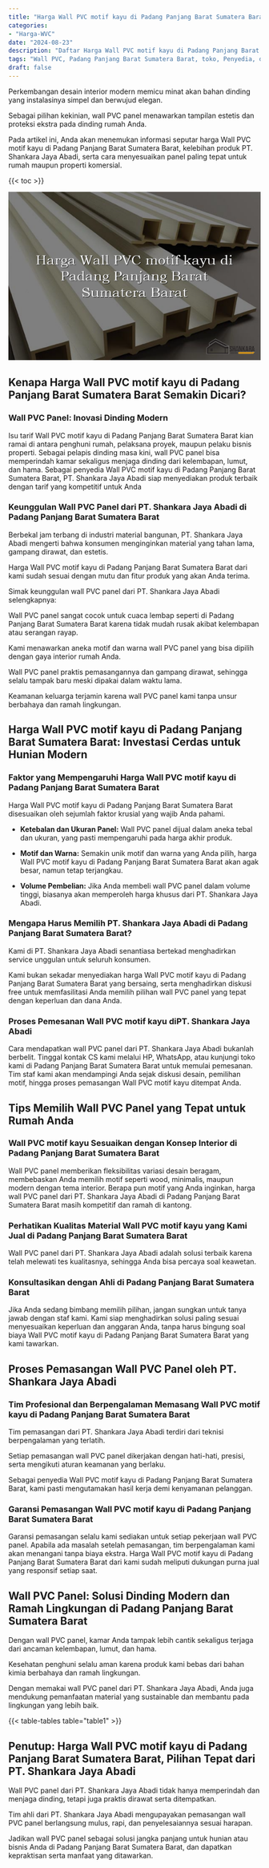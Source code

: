 ```yaml
---
title: "Harga Wall PVC motif kayu di Padang Panjang Barat Sumatera Barat"
categories: 
- "Harga-WVC"
date: "2024-08-23"
description: "Daftar Harga Wall PVC motif kayu di Padang Panjang Barat Sumatera Barat untuk tempat tinggal, office, dan toko. Panel terbaik, variasi motif, warna elegan, beserta layanan penempatan ditangani oleh teknisi profesional serta kepastian resmi!|Layanan distribusi Wall PVC motif kayu di Padang Panjang Barat Sumatera Barat bagi keperluan rumah, kantor, atau gerai, dengan produk terbaik dan penempatan oleh teknisi profesional dan garansi resmi.|Alternatif Wall PVC motif kayu di Padang Panjang Barat Sumatera Barat yang andal bagi hunian, kantor, serta toko, bersama material terbaik dan pemasangan dikerjakan oleh tenaga ahli profesional serta garansi resmi.|Distribusi Wall PVC motif kayu di Padang Panjang Barat Sumatera Barat bagi tempat tinggal, office, serta toko, dengan produk unggulan dan instalasi ditangani oleh tim profesional, dilengkapi dengan jaminan resmi.}"
tags: "Wall PVC, Padang Panjang Barat Sumatera Barat, toko, Penyedia, distributor"
draft: false
---
```


Perkembangan desain interior modern memicu minat akan bahan dinding yang instalasinya simpel dan berwujud elegan.

Sebagai pilihan kekinian, wall PVC panel menawarkan tampilan estetis dan proteksi ekstra pada dinding rumah Anda.

Pada artikel ini, Anda akan menemukan informasi seputar harga Wall PVC motif kayu di Padang Panjang Barat Sumatera Barat, kelebihan produk PT. Shankara Jaya Abadi, serta cara menyesuaikan panel paling tepat untuk rumah maupun properti komersial.

{{< toc >}}

![Harga Wall PVC motif kayu di Padang Panjang Barat Sumatera Barat](/images/Harga-WVC/Harga-Wall-PVC-motif-kayu-di-Padang-Panjang-Barat-Sumatera-Barat.png)


## Kenapa Harga Wall PVC motif kayu di Padang Panjang Barat Sumatera Barat Semakin Dicari?

### Wall PVC Panel: Inovasi Dinding Modern

Isu tarif Wall PVC motif kayu di Padang Panjang Barat Sumatera Barat kian ramai di antara penghuni rumah, pelaksana proyek, maupun pelaku bisnis properti. Sebagai pelapis dinding masa kini, wall PVC panel bisa memperindah kamar sekaligus menjaga dinding dari kelembapan, lumut, dan hama. Sebagai penyedia Wall PVC motif kayu di Padang Panjang Barat Sumatera Barat, PT. Shankara Jaya Abadi siap menyediakan produk terbaik dengan tarif yang kompetitif untuk Anda

### Keunggulan Wall PVC Panel dari PT. Shankara Jaya Abadi di Padang Panjang Barat Sumatera Barat

Berbekal jam terbang di industri material bangunan, PT. Shankara Jaya Abadi mengerti bahwa konsumen menginginkan material yang tahan lama, gampang dirawat, dan estetis.

Harga Wall PVC motif kayu di Padang Panjang Barat Sumatera Barat dari kami sudah sesuai dengan mutu dan fitur produk yang akan Anda terima.

Simak keunggulan wall PVC panel dari PT. Shankara Jaya Abadi selengkapnya:

Wall PVC panel sangat cocok untuk cuaca lembap seperti di Padang Panjang Barat Sumatera Barat karena tidak mudah rusak akibat kelembapan atau serangan rayap.

Kami menawarkan aneka motif dan warna wall PVC panel yang bisa dipilih dengan gaya interior rumah Anda.

Wall PVC panel praktis pemasangannya dan gampang dirawat, sehingga selalu tampak baru meski dipakai dalam waktu lama.

Keamanan keluarga terjamin karena wall PVC panel kami tanpa unsur berbahaya dan ramah lingkungan.

## Harga Wall PVC motif kayu di Padang Panjang Barat Sumatera Barat: Investasi Cerdas untuk Hunian Modern

### Faktor yang Mempengaruhi Harga Wall PVC motif kayu di Padang Panjang Barat Sumatera Barat

Harga Wall PVC motif kayu di Padang Panjang Barat Sumatera Barat disesuaikan oleh sejumlah faktor krusial yang wajib Anda pahami.

- **Ketebalan dan Ukuran Panel:** Wall PVC panel dijual dalam aneka tebal dan ukuran, yang pasti mempengaruhi pada harga akhir produk.

- **Motif dan Warna:** Semakin unik motif dan warna yang Anda pilih, harga Wall PVC motif kayu di Padang Panjang Barat Sumatera Barat akan agak besar, namun tetap terjangkau.

- **Volume Pembelian:** Jika Anda membeli wall PVC panel dalam volume tinggi, biasanya akan memperoleh harga khusus dari PT. Shankara Jaya Abadi.

### Mengapa Harus Memilih PT. Shankara Jaya Abadi di Padang Panjang Barat Sumatera Barat?

Kami di PT. Shankara Jaya Abadi senantiasa bertekad menghadirkan service unggulan untuk seluruh konsumen.

Kami bukan sekadar menyediakan harga Wall PVC motif kayu di Padang Panjang Barat Sumatera Barat yang bersaing, serta menghadirkan diskusi free untuk memfasilitasi Anda memilih pilihan wall PVC panel yang tepat dengan keperluan dan dana Anda.

### Proses Pemesanan Wall PVC motif kayu diPT. Shankara Jaya Abadi

Cara mendapatkan wall PVC panel dari PT. Shankara Jaya Abadi bukanlah berbelit. Tinggal kontak CS kami melalui HP, WhatsApp, atau kunjungi toko kami di Padang Panjang Barat Sumatera Barat untuk memulai pemesanan. Tim staf kami akan mendampingi Anda sejak diskusi desain, pemilihan motif, hingga proses pemasangan Wall PVC motif kayu ditempat Anda.

## Tips Memilih Wall PVC Panel yang Tepat untuk Rumah Anda

### Wall PVC motif kayu Sesuaikan dengan Konsep Interior di Padang Panjang Barat Sumatera Barat

Wall PVC panel memberikan fleksibilitas variasi desain beragam, membebaskan Anda memilih motif seperti wood, minimalis, maupun modern dengan tema interior. Berapa pun motif yang Anda inginkan, harga wall PVC panel dari PT. Shankara Jaya Abadi di Padang Panjang Barat Sumatera Barat masih kompetitif dan ramah di kantong.

### Perhatikan Kualitas Material Wall PVC motif kayu yang Kami Jual di Padang Panjang Barat Sumatera Barat

Wall PVC panel dari PT. Shankara Jaya Abadi adalah solusi terbaik karena telah melewati tes kualitasnya, sehingga Anda bisa percaya soal keawetan.

### Konsultasikan dengan Ahli di Padang Panjang Barat Sumatera Barat

Jika Anda sedang bimbang memilih pilihan, jangan sungkan untuk tanya jawab dengan staf kami. Kami siap menghadirkan solusi paling sesuai menyesuaikan keperluan dan anggaran Anda, tanpa harus bingung soal biaya Wall PVC motif kayu di Padang Panjang Barat Sumatera Barat yang kami tawarkan.

## Proses Pemasangan Wall PVC Panel oleh PT. Shankara Jaya Abadi

### Tim Profesional dan Berpengalaman Memasang Wall PVC motif kayu di Padang Panjang Barat Sumatera Barat

Tim pemasangan dari PT. Shankara Jaya Abadi terdiri dari teknisi berpengalaman yang terlatih.

Setiap pemasangan wall PVC panel dikerjakan dengan hati-hati, presisi, serta mengikuti aturan keamanan yang berlaku.

Sebagai penyedia Wall PVC motif kayu di Padang Panjang Barat Sumatera Barat, kami pasti mengutamakan hasil kerja demi kenyamanan pelanggan.

### Garansi Pemasangan Wall PVC motif kayu di Padang Panjang Barat Sumatera Barat

Garansi pemasangan selalu kami sediakan untuk setiap pekerjaan wall PVC panel. Apabila ada masalah setelah pemasangan, tim berpengalaman kami akan menangani tanpa biaya ekstra. Harga Wall PVC motif kayu di Padang Panjang Barat Sumatera Barat dari kami sudah meliputi dukungan purna jual yang responsif setiap saat.

## Wall PVC Panel: Solusi Dinding Modern dan Ramah Lingkungan di Padang Panjang Barat Sumatera Barat

Dengan wall PVC panel, kamar Anda tampak lebih cantik sekaligus terjaga dari ancaman kelembapan, lumut, dan hama.

Kesehatan penghuni selalu aman karena produk kami bebas dari bahan kimia berbahaya dan ramah lingkungan.

Dengan memakai wall PVC panel dari PT. Shankara Jaya Abadi, Anda juga mendukung pemanfaatan material yang sustainable dan membantu pada lingkungan yang lebih baik.

{{< table-tables table="table1" >}}

## Penutup: Harga Wall PVC motif kayu di Padang Panjang Barat Sumatera Barat, Pilihan Tepat dari PT. Shankara Jaya Abadi

Wall PVC panel dari PT. Shankara Jaya Abadi tidak hanya memperindah dan menjaga dinding, tetapi juga praktis dirawat serta ditempatkan.

Tim ahli dari PT. Shankara Jaya Abadi mengupayakan pemasangan wall PVC panel berlangsung mulus, rapi, dan penyelesaiannya sesuai harapan.

Jadikan wall PVC panel sebagai solusi jangka panjang untuk hunian atau bisnis Anda di Padang Panjang Barat Sumatera Barat, dan dapatkan kepraktisan serta manfaat yang ditawarkan.